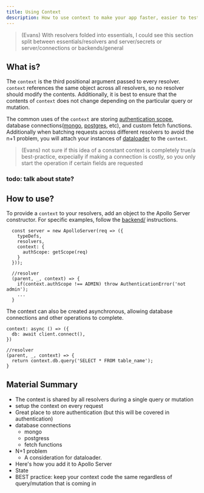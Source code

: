 ```yaml
---
title: Using Context
description: How to use context to make your app faster, easier to test, and contained
---
```


> (Evans) With resolvers folded into essentials, I could see this section split between essentials/resolvers and server/secrets or server/connections or backends/general

## What is?

The `context` is the third positional argument passed to every resolver. `context` references the same object across all resolvers, so no resolver should modify the contents. Additionally, it is best to ensure that the contents of `context` does not change depending on the particular query or mutation.

The common uses of the `context` are storing [authentication scope](), database connections([mongo](), [postgres](), etc), and custom fetch functions. Additionally when batching requests across different resolvers to avoid the n+1 problem, you will attach your instances of [dataloader](best-practice) to the `context`.


> (Evans) not sure if this idea of a constant context is completely true/a best-practice, expecially if making a connection is costly, so you only start the operation if certain fields are requested

### todo: talk about state?

## How to use?

To provide a `context` to your resolvers, add an object to the Apollo Server constructor. For specific examples, follow the [backend/]() instructions.

```
  const server = new ApolloServer(req => ({
    typeDefs,
    resolvers,
    context: {
      authScope: getScope(req)
    }
  }));

  //resolver
  (parent, _, context) => {
    if(context.authScope !== ADMIN) throw AuthenticationError('not admin');
    ...
  }
```

The context can also be created asynchronous, allowing database connections and other operations to complete.

```
context: async () => ({
  db: await client.connect(),
})

//resolver
(parent, _, context) => {
  return context.db.query('SELECT * FROM table_name');
}
```

## Material Summary

* The context is shared by all resolvers during a single query or mutation
* setup the context on every request
* Great place to store authentication (but this will be covered in authentication)
* database connections
  * mongo
  * postgress
  * fetch functions
* N+1 problem
  * A consideration for dataloader.
* Here's how you add it to Apollo Server
* State
* BEST practice: keep your context code the same regardless of query/mutation that is coming in
